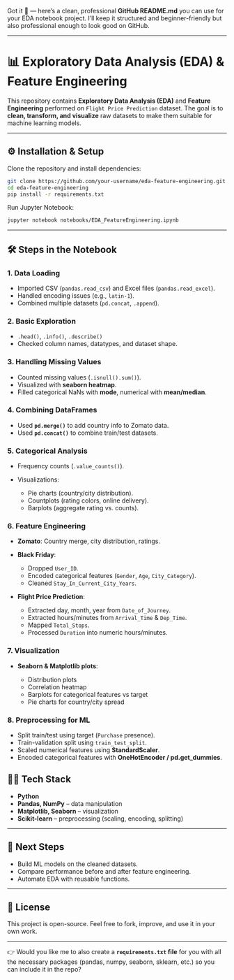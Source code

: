 Got it 🚀 — here’s a clean, professional **GitHub README.md** you can use for your EDA notebook project. I’ll keep it structured and beginner-friendly but also professional enough to look good on GitHub.

---

# 📊 Exploratory Data Analysis (EDA) & Feature Engineering

This repository contains **Exploratory Data Analysis (EDA)** and **Feature Engineering** performed on `Flight Price Prediction` dataset.
The goal is to **clean, transform, and visualize** raw datasets to make them suitable for machine learning models.

---



## ⚙️ Installation & Setup

Clone the repository and install dependencies:

```bash
git clone https://github.com/your-username/eda-feature-engineering.git
cd eda-feature-engineering
pip install -r requirements.txt
```

Run Jupyter Notebook:

```bash
jupyter notebook notebooks/EDA_FeatureEngineering.ipynb
```

---

## 🛠️ Steps in the Notebook

### 1. Data Loading

* Imported CSV (`pandas.read_csv`) and Excel files (`pandas.read_excel`).
* Handled encoding issues (e.g., `latin-1`).
* Combined multiple datasets (`pd.concat`, `.append`).

### 2. Basic Exploration

* `.head()`, `.info()`, `.describe()`
* Checked column names, datatypes, and dataset shape.

### 3. Handling Missing Values

* Counted missing values (`.isnull().sum()`).
* Visualized with **seaborn heatmap**.
* Filled categorical NaNs with **mode**, numerical with **mean/median**.

### 4. Combining DataFrames

* Used **`pd.merge()`** to add country info to Zomato data.
* Used **`pd.concat()`** to combine train/test datasets.

### 5. Categorical Analysis

* Frequency counts (`.value_counts()`).
* Visualizations:

  * Pie charts (country/city distribution).
  * Countplots (rating colors, online delivery).
  * Barplots (aggregate rating vs. counts).

### 6. Feature Engineering

* **Zomato**: Country merge, city distribution, ratings.
* **Black Friday**:

  * Dropped `User_ID`.
  * Encoded categorical features (`Gender`, `Age`, `City_Category`).
  * Cleaned `Stay_In_Current_City_Years`.
* **Flight Price Prediction**:

  * Extracted day, month, year from `Date_of_Journey`.
  * Extracted hours/minutes from `Arrival_Time` & `Dep_Time`.
  * Mapped `Total_Stops`.
  * Processed `Duration` into numeric hours/minutes.

### 7. Visualization

* **Seaborn & Matplotlib plots**:

  * Distribution plots
  * Correlation heatmap
  * Barplots for categorical features vs target
  * Pie charts for country/city spread

### 8. Preprocessing for ML

* Split train/test using target (`Purchase` presence).
* Train-validation split using `train_test_split`.
* Scaled numerical features using **StandardScaler**.
* Encoded categorical features with **OneHotEncoder / pd.get\_dummies**.


## 🧑‍💻 Tech Stack

* **Python**
* **Pandas, NumPy** – data manipulation
* **Matplotlib, Seaborn** – visualization
* **Scikit-learn** – preprocessing (scaling, encoding, splitting)

---

## 🚀 Next Steps

* Build ML models on the cleaned datasets.
* Compare performance before and after feature engineering.
* Automate EDA with reusable functions.

---

## 📜 License

This project is open-source. Feel free to fork, improve, and use it in your own work.

---

👉 Would you like me to also create a **`requirements.txt` file** for you with all the necessary packages (pandas, numpy, seaborn, sklearn, etc.) so you can include it in the repo?
